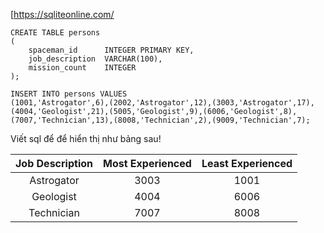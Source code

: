 [https://sqliteonline.com/
```
CREATE TABLE persons
(
    spaceman_id      INTEGER PRIMARY KEY,
    job_description  VARCHAR(100),
    mission_count    INTEGER
);

INSERT INTO persons VALUES
(1001,'Astrogator',6),(2002,'Astrogator',12),(3003,'Astrogator',17),
(4004,'Geologist',21),(5005,'Geologist',9),(6006,'Geologist',8),
(7007,'Technician',13),(8008,'Technician',2),(9009,'Technician',7);
```

Viết sql để để hiển thị như bảng sau!

|Job Description | Most Experienced                              | Least Experienced
| :---:   | :---:                                   | :---: 
| Astrogator   | 3003      | 1001
| Geologist   | 4004               | 6006
| Technician | 7007      | 8008
